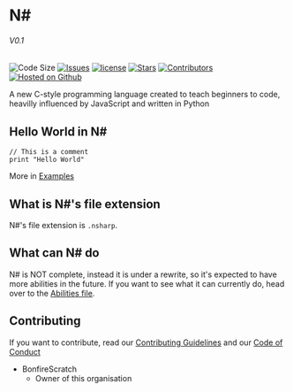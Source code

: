 # N#
###### V0.1
![Code Size](https://img.shields.io/github/languages/code-size/N-language/N-.svg?colorB=red)
[![Issues](https://img.shields.io/github/issues/N-language/N-.svg?colorB=%23E518D8)](https://github.com/N-language/N-/issues)
[![license](https://img.shields.io/github/license/N-language/N-.svg?style=flat)](/LICENSE)
[![Stars](https://img.shields.io/github/stars/N-language/N-.svg?label=stars&style=flat&colorB=%2355DDC0)](https://github.com/N-language/N-/stargazers)
[![Contributors](https://img.shields.io/github/contributors/N-language/N-.svg?colorB=black)](https://github.com/N-language/N-/contributors)
[![Hosted on Github](https://img.shields.io/badge/hosted%20on-github-black.svg?logo=github)](https://githyub.com/solar-language)

A new C-style programming language created to teach beginners to code, heavilly influenced by JavaScript and written in Python

## Hello World in N#
```
// This is a comment
print "Hello World"
```
More in [Examples](/examples)

## What is N#'s file extension
N#'s file extension is `.nsharp`.

## What can N# do
N# is NOT complete, instead it is under a rewrite, so it's expected to have more abilities in the future. If you want to see what it can currently do, head over to the [Abilities file](ABILITIES.md).

## Contributing
If you want to contribute, read our [Contributing Guidelines](CONTRIBUTING.md) and our [Code of Conduct](CODE_OF_CONDUCT.md)

- BonfireScratch
     - Owner of this organisation
